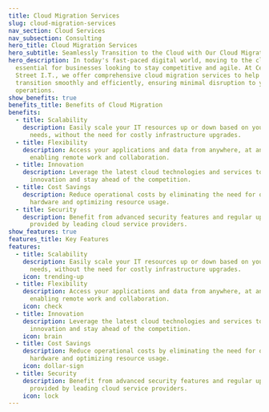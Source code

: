 ```yaml
---
title: Cloud Migration Services
slug: cloud-migration-services
nav_section: Cloud Services
nav_subsection: Consulting
hero_title: Cloud Migration Services
hero_subtitle: Seamlessly Transition to the Cloud with Our Cloud Migration Services
hero_description: In today's fast-paced digital world, moving to the cloud is
  essential for businesses looking to stay competitive and agile. At Center
  Street I.T., we offer comprehensive cloud migration services to help you
  transition smoothly and efficiently, ensuring minimal disruption to your
  operations.
show_benefits: true
benefits_title: Benefits of Cloud Migration
benefits:
  - title: Scalability
    description: Easily scale your IT resources up or down based on your business
      needs, without the need for costly infrastructure upgrades.
  - title: Flexibility
    description: Access your applications and data from anywhere, at any time,
      enabling remote work and collaboration.
  - title: Innovation
    description: Leverage the latest cloud technologies and services to drive
      innovation and stay ahead of the competition.
  - title: Cost Savings
    description: Reduce operational costs by eliminating the need for on-premises
      hardware and optimizing resource usage.
  - title: Security
    description: Benefit from advanced security features and regular updates
      provided by leading cloud service providers.
show_features: true
features_title: Key Features
features:
  - title: Scalability
    description: Easily scale your IT resources up or down based on your business
      needs, without the need for costly infrastructure upgrades.
    icon: trending-up
  - title: Flexibility
    description: Access your applications and data from anywhere, at any time,
      enabling remote work and collaboration.
    icon: check
  - title: Innovation
    description: Leverage the latest cloud technologies and services to drive
      innovation and stay ahead of the competition.
    icon: brain
  - title: Cost Savings
    description: Reduce operational costs by eliminating the need for on-premises
      hardware and optimizing resource usage.
    icon: dollar-sign
  - title: Security
    description: Benefit from advanced security features and regular updates
      provided by leading cloud service providers.
    icon: lock
---
```

